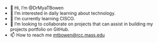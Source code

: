 - 👋 Hi, I’m @DrMyaTBowen
- 👀 I’m interested in daily learning about technology.
- 🌱 I’m currently learning CISCO.
- 💞️ I’m looking to collaborate on projects that can assist in building my projects portfolio on GitHub.
- 📫 How to reach me mtbowen@rcc.mass.edu

<!---
DrMyaTBowen/DrMyaTBowen is a ✨ special ✨ repository because its `README.md` (this file) appears on your GitHub profile.
You can click the Preview link to take a look at your changes.
--->

